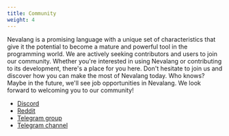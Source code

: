 ```yaml
---
title: Community
weight: 4
---
```


Nevalang is a promising language with a unique set of characteristics that give it the potential to become a mature and powerful tool in the programming world. We are actively seeking contributors and users to join our community. Whether you're interested in using Nevalang or contributing to its development, there's a place for you here. Don't hesitate to join us and discover how you can make the most of Nevalang today. Who knows? Maybe in the future, we'll see job opportunities in Nevalang. We look forward to welcoming you to our community!

- [Discord](https://discord.gg/dmXbC79UuH)
- [Reddit](https://www.reddit.com/r/nevalang/)
- [Telegram group](https://t.me/+H1kRClL8ppI1MWJi)
- [Telegram channel](https://t.me/+H1kRClL8ppI1MWJi)
